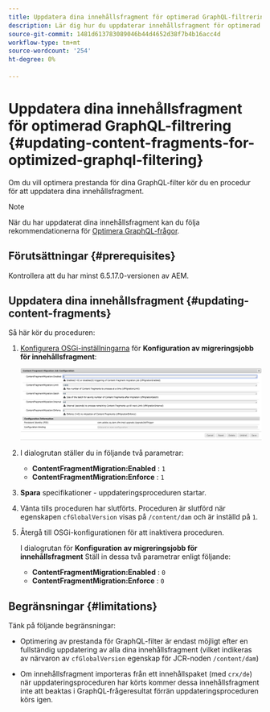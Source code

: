 ```yaml
---
title: Uppdatera dina innehållsfragment för optimerad GraphQL-filtrering
description: Lär dig hur du uppdaterar innehållsfragment för optimerad GraphQL-filtrering i Adobe Experience Manager för leverans av headless-innehåll.
source-git-commit: 1481d613783089046b44d4652d38f7b4b16acc4d
workflow-type: tm+mt
source-wordcount: '254'
ht-degree: 0%

---
```



# Uppdatera dina innehållsfragment för optimerad GraphQL-filtrering {#updating-content-fragments-for-optimized-graphql-filtering}

Om du vill optimera prestanda för dina GraphQL-filter kör du en procedur för att uppdatera dina innehållsfragment.

>[!NOTE]
>
>När du har uppdaterat dina innehållsfragment kan du följa rekommendationerna för [Optimera GraphQL-frågor](/help/sites-developing/headless/graphql-api/graphql-optimization.md).

## Förutsättningar {#prerequisites}

Kontrollera att du har minst 6.5.17.0-versionen av AEM.

## Uppdatera dina innehållsfragment {#updating-content-fragments}

Så här kör du proceduren:

1. [Konfigurera OSGi-inställningarna](/help/sites-deploying/configuring-osgi.md) för **Konfiguration av migreringsjobb för innehållsfragment**:

   ![Jobbkonfiguration för migreringsjobb för OSGi-innehållsfragment](assets/cfm-graphql-update-01.png "Jobbkonfiguration för migreringsjobb för OSGi-innehållsfragment")

1. I dialogrutan ställer du in följande två parametrar:

   * **ContentFragmentMigration:Enabled** : `1`
   * **ContentFragmentMigration:Enforce** : `1`

1. **Spara** specifikationer - uppdateringsproceduren startar.

1. Vänta tills proceduren har slutförts. Proceduren är slutförd när egenskapen `cfGlobalVersion` visas på `/content/dam` och är inställd på `1`.

1. Återgå till OSGi-konfigurationen för att inaktivera proceduren.

   I dialogrutan för **Konfiguration av migreringsjobb för innehållsfragment** Ställ in dessa två parametrar enligt följande:

   * **ContentFragmentMigration:Enabled** : `0`
   * **ContentFragmentMigration:Enforce** : `0`

## Begränsningar {#limitations}

Tänk på följande begränsningar:

* Optimering av prestanda för GraphQL-filter är endast möjligt efter en fullständig uppdatering av alla dina innehållsfragment (vilket indikeras av närvaron av `cfGlobalVersion` egenskap för JCR-noden `/content/dam`)

* Om innehållsfragment importeras från ett innehållspaket (med `crx/de`) när uppdateringsproceduren har körts kommer dessa innehållsfragment inte att beaktas i GraphQL-frågeresultat förrän uppdateringsproceduren körs igen.